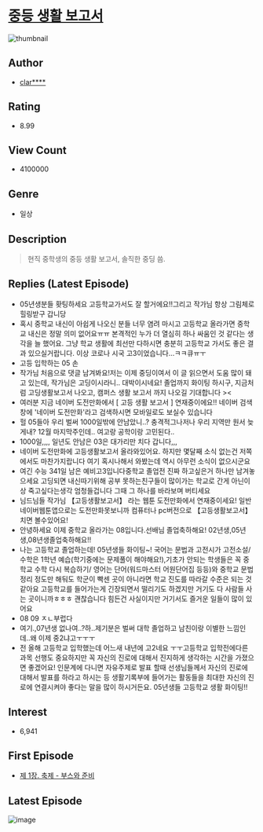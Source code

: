 # [중등 생활 보고서](https://comic.naver.com/bestChallenge/list?titleId=717735)
![thumbnail](https://image-comic.pstatic.net/user_contents_data/challenge_comic/2018/12/29/320524/thumbnail_202x164820111bd_2667_4e5a_83dd_971f5442186e_00000374.JPEG)

## Author
- [clar****](https://comic.naver.com/artistTitle?id=320524)

## Rating
- 8.99

## View Count
- 4100000

## Genre
- 일상

## Description
> 현직 중학생의 중등 생활 보고서, 솔직한 중딩 씀.

## Replies (Latest Episode)
- 05년생분들 홧팅하세요 고등학교가서도 잘 할거에요!!그리고 작가님 항상 그림체로 힐링받구 갑니당
- 혹시 중학교 내신이 아쉽게 나오신 분들 너무 염려 마시고 고등학교 올라가면 중학교 내신은 정말 의미 없어요ㅠㅠ 본격적인 누가 더 열심히 하나 싸움인 것 같다는 생각을 늘 했어요. 그냥 학교 생활에 최선만 다하시면 충분히 고등학교 가서도 좋은 결과 있으실거랍니다. 이상 코로나 시국 고3이었습니다...ㅋㅋ큐ㅠㅜ
- 고등 입학하는 05 손
- 작가님 처음으로 댓글 남겨봐요!저는 이제 중딩이여서 이 글 읽으면서 도움 많이 돼고 있는데, 작가님은 고딩이시라니.. 대박이시네요! 졸업까지 화이팅 하시구, 지금처럼 고딩생활보고서 나오고, 캠퍼스 생활 보고서 까지 나오길 기대합니다 ><
- 여러분 지금 네이버 도전만화에서 [ 고등 생활 보고서 ] 연재중이에요!! 네이버 검색창에 '네이버 도전만화'라고 검색하시면 모바일로도 보실수 있습니다
- 헐 05들아 우리 벌써 1000일밖에 안남았니..? 충격적그나저나 우리 지역만 원서 늦게내? 12월 마지막주인데.. 여고랑 공학이랑 고민된다..
- 1000일,,,, 일년도 안남은 03은 대가리만 치다 갑니다,,,
- 네이버 도전만화에 고등생활보고서 올라와있어요. 하지만 몇달째 소식 없는건 저쪽에서도 마찬가지랍니다 여기 혹시나해서 와봤는데 역시 아무런 소식이 없으시군요
- 여긴 수능 341일 남은 예비고3입니다중학교 졸업전 진짜 하고싶은거 하나만 남겨놓으세요 고딩되면 내신따기위해 공부 못하는친구들이 많이가는 학교로 간게 아닌이상 죽고싶다는생각 엄청들겁니다 그때 그 하나를 바라보며 버티세요
- 님드님들 작가님 【고등생활보고서】 라는 웹툰 도전만화에서 연재중이세요! 일반 네이버웹툰앱으로는 도전만화못보니까 컴퓨터나 pc버전으로 【고등생활보고서】 치면 볼수있어요!
- 안녕하세요 이제 중학교 올라가는 08입니다.선배님 졸업축하해요! 02년생,05년생,08년생졸업축하해요!!
- 나는 고등학교 졸업하는데! 05년생들 화이팅~! 국어는 문법과 고전시가 고전소설/ 수학은 1학년 예습(학기중에는 문제풀이 해야해요!),기초가 안되는 학생들은 꼭 중학교 수학 다시 복습하기/ 영어는 단어(워드마스터 어원단어집 등등)와 중학교 문법 정리 정도만 해둬도 학군이 빡센 곳이 아니라면 학교 진도를 따라갈 수준은 되는 것 같아요 고등학교를 들어가는게 긴장되면서 떨리기도 하겠지만 거기도 다 사람들 사는 곳이니까ㅎㅎㅎ 괜찮습니다 힘든건 사실이지만 거기서도 즐거운 일들이 많이 있어요
- 08 09 ㅈㄴ부럽다
- 여기.,07년생 없나여..?하..제기분은 벌써 대학 졸업하고 남친이랑 이별한 느낌인데..왜 이제 중2냐고ㅜㅜㅜ
- 전 올해 고등학교 입학했는데 어느새 내년에 고2네요 ㅜㅜ고등학교 입학전에다른 과목 선행도 중요하지만 꼭 자신의 진로에 대해서 진지하게 생각하는 시간을 가졌으면 좋겠어요! 인문계에 다니면 자유주제로 발표 할때 선생님들께서 자신의 진로에 대해서 발표를 하라고 하시는 등 생활기록부에 들어가는 활동들을 최대한 자신의 진로에 연결시켜야 좋다는 말을 많이 하시거든요. 05년생들 고등학교 생활 화이팅!!

## Interest
- 6,941

## First Episode
- [제 1장. 축제 - 부스와 준비](https://comic.naver.com/bestChallenge/detail?titleId=717735&no=8)

## Latest Episode
![image](https://image-comic.pstatic.net/user_contents_data/challenge_comic/2020/12/12/320524/upload_4135204069854045489.jpeg)
